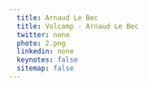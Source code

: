 ```yaml
---
  title: Arnaud Le Bec
  title: Volcamp - Arnaud Le Bec
  twitter: none
  photo: 2.png
  linkedin: none
  keynotes: false
  sitemap: false
---
```


